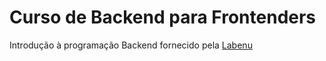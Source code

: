 # Curso de Backend para Frontenders

Introdução à programação Backend fornecido pela [Labenu](https://www.labenu.com.br/)
